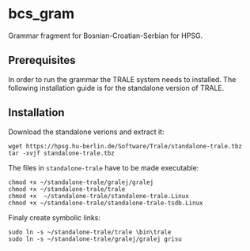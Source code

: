 # bcs_gram

Grammar fragment for Bosnian-Croatian-Serbian for HPSG.


## Prerequisites

In order to run the grammar the TRALE system needs to installed. The following installation guide is for the standalone version of TRALE.

## Installation

Download the standalone verions and extract it:
```console
wget https://hpsg.hu-berlin.de/Software/Trale/standalone-trale.tbz
tar -xvjf standalone-trale.tbz
```
The files in ``standalone-trale`` have to be made executable:

```console
chmod +x ~/standalone-trale/gralej/gralej
chmod +x ~/standalone-trale/trale
chmod +x  ~/standalone-trale/standalone-trale.Linux
chmod +x ~/standalone-trale/standalone-trale-tsdb.Linux
```

Finaly create symbolic links:

```console
sudo ln -s ~/standalone-trale/trale \bin\trale
sudo ln -s ~/standalone-trale/gralej/gralej grisu
```
